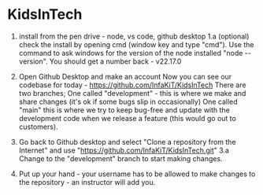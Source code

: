# KidsInTech

1. install from the pen drive - node, vs code, github desktop
   1.a (optional) check the install by opening cmd (window key and type "cmd"). Use the command to ask windows for the version of the node installed "node --version". You should get a number back - v22.17.0

2. Open Github Desktop and make an account
   Now you can see our codebase for today - https://github.com/InfaKiT/KidsInTech
   There are two branches;
   One called "development" - this is where we make and share changes (it's ok if some bugs slip in occasionally)
   One called "main" this is where we try to keep bug-free and update with the development code when we release a feature (this would go out to customers).

3. Go back to Github desktop and select "Clone a repository from the Internet" and use "https://github.com/InfaKiT/KidsInTech.git"
   3.a Change to the "development" branch to start making changes.
4. Put up your hand - your username has to be allowed to make changes to the repository - an instructor will add you.